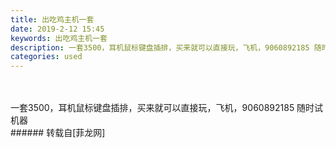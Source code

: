 ```yaml
---
title: 出吃鸡主机一套
date: 2019-2-12 15:45
keywords: 出吃鸡主机一套
description: 一套3500，耳机鼠标键盘插排，买来就可以直接玩，飞机，9060892185 随时试机器
categories: used
---
```

<td class="t_f" id="postmessage_2976511">

<br/>
<br/>
一套3500，耳机鼠标键盘插排，买来就可以直接玩，飞机，9060892185 随时试机器<br/>
</td>
###### 转载自[菲龙网]